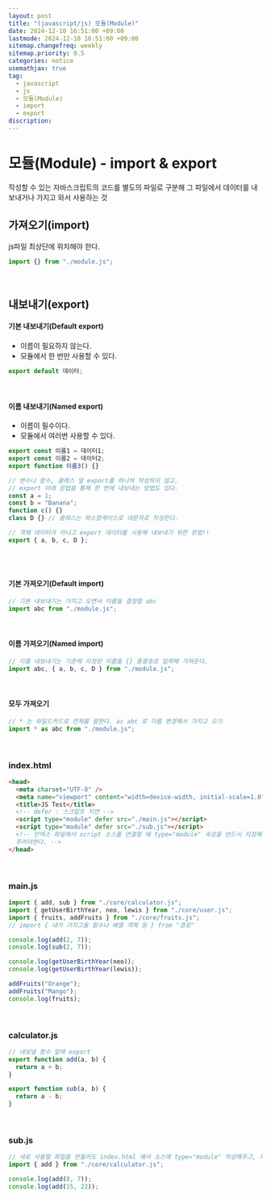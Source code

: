 ```yaml
---
layout: post
title: "(javascript/js) 모듈(Module)"
date: 2024-12-10 16:51:00 +09:00
lastmode: 2024-12-10 16:51:00 +09:00
sitemap.changefreq: weekly
sitemap.priority: 0.5
categories: notice
usemathjax: true
tag:
  - javascript
  - js
  - 모듈(Module)
  - import
  - export
discription:
---
```


# 모듈(Module) - import & export

작성할 수 있는 자바스크립트의 코드를 별도의 파일로 구분해 그 파일에서 데이터를 내보내거나 가지고 와서 사용하는 것

## 가져오기(import)

js파일 최상단에 위치해야 한다.

```js
import {} from "./module.js";
```

<br>

## 내보내기(export)

#### 기본 내보내기(Default export)

- 이름이 필요하지 않는다.
- 모듈에서 한 번만 사용할 수 있다.

```js
export default 데이터;
```

<br>

#### 이름 내보내기(Named export)

- 이름이 필수이다.
- 모듈에서 여러번 사용할 수 있다.

```js
export const 이름1 = 데이터1;
export const 이름2 = 데이터2;
export function 이름3() {}

// 변수나 함수, 클래스 앞 export를 하나씩 작성하지 않고,
// export 아래 문법을 통해 한 번에 내보내는 방법도 있다.
const a = 1;
const b = "Banana";
function c() {}
class D {} // 클래스는 파스칼케이스로 대문자로 작성한다.

// 객체 데이터가 아니고 export 데이터를 사용해 내보내기 위한 문법!!
export { a, b, c, D };
```

<br>

<br>

#### 기본 가져오기(Default import)

```js
// 기본 내보내기는 가지고 오면서 이름을 결정함 abc
import abc from "./module.js";
```

<br>

#### 이름 가져오기(Named import)

```js
// 이름 내보내기는 기존에 지정된 이름을 {} 중괄호로 입력해 가져온다.
import abc, { a, b, c, D } from "./module.js";
```

<br>

#### 모두 가져오기

```js
// * 는 와일드카드로 전체를 말한다. as abc 로 이름 변경해서 가지고 오기
import * as abc from "./module.js";
```

<br>

### index.html

```html
<head>
  <meta charset="UTF-8" />
  <meta name="viewport" content="width=device-width, initial-scale=1.0" />
  <title>JS Test</title>
  <!-- defer : 스크립트 지연 -->
  <script type="module" defer src="./main.js"></script>
  <script type="module" defer src="./sub.js"></script>
  <!-- 인덱스 파일에서 script 소스를 연결할 때 type="module" 속성을 반드시 지정해
  주어야한다. -->
</head>
```

<br>

### main.js

```js
import { add, sub } from "./core/calculator.js";
import { getUserBirthYear, neo, lewis } from "./core/user.js";
import { fruits, addFruits } from "./core/fruits.js";
// import { 내가 가지고올 함수나 배열 객체 등 } from "경로"

console.log(add(2, 7));
console.log(sub(2, 7));

console.log(getUserBirthYear(neo));
console.log(getUserBirthYear(lewis));

addFruits("Orange");
addFruits("Mango");
console.log(fruits);
```

<br>

### calculator.js

```js
// 내보낼 함수 앞에 export
export function add(a, b) {
  return a + b;
}

export function sub(a, b) {
  return a - b;
}
```

<br>

### sub.js

```js
// 새로 사용할 파일을 만들어도 index.html 에서 소스에 type="module" 작성해주고, 파일로 돌아와 import {} form "경로" 후 사용할 수 있다.
import { add } from "./core/calculator.js";

console.log(add(8, 7));
console.log(add(15, 22));
```

<br>
